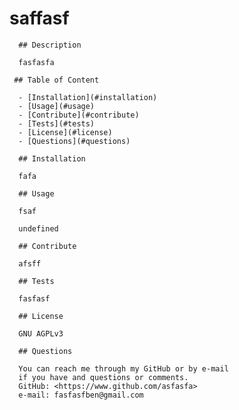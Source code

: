 # saffasf
    
      ## Description
    
      fasfasfa
    
     ## Table of Content
      
      - [Installation](#installation)
      - [Usage](#usage)
      - [Contribute](#contribute)
      - [Tests](#tests)
      - [License](#license)
      - [Questions](#questions)
     
      ## Installation
      
      fafa
      
      ## Usage
    
      fsaf
    
      undefined
    
      ## Contribute
    
      afsff
    
      ## Tests
    
      fasfasf
    
      ## License
    
      GNU AGPLv3
    
      ## Questions
    
      You can reach me through my GitHub or by e-mail 
      if you have and questions or comments.
      GitHub: <https://www.github.com/asfasfa>
      e-mail: fasfasfben@gmail.com
    